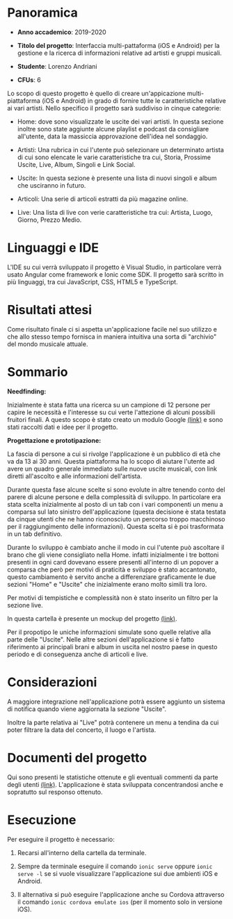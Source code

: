 
# Panoramica

  

- ****Anno accademico****: 2019-2020

  

- ****Titolo del progetto****: Interfaccia multi-pattaforma (iOS e Android) per la gestione e la ricerca di informazioni relative ad artisti e gruppi musicali.

  

- ****Studente****: Lorenzo Andriani

  

- ****CFUs****: 6

  

Lo scopo di questo progetto è quello di creare un'appicazione multi-piattaforma (iOS e Android) in grado di fornire tutte le caratteristiche relative ai vari artisti. Nello specifico il progetto sarà suddiviso in cinque categorie:

  

- Home: dove sono visualizzate le uscite dei vari artisti. In questa sezione inoltre sono state aggiunte alcune playlist e podcast da consigliare all'utente, data la massiccia approvazione dell'idea nel sondaggio.

  

- Artisti: Una rubrica in cui l'utente può selezionare un determinato artista di cui sono elencate le varie caratteristiche tra cui, Storia, Prossime Uscite, Live, Album, Singoli e Link Social.

  

- Uscite: In questa sezione è presente una lista di nuovi singoli e album che usciranno in futuro.

  

- Articoli: Una serie di articoli estratti da più magazine online.

  

- Live: Una lista di live con verie caratteristiche tra cui: Artista, Luogo, Giorno, Prezzo Medio.

  

# Linguaggi e IDE

  

L'IDE su cui verrà sviluppato il progetto è Visual Studio, in particolare verrà usato Angular come framework e Ionic come SDK. Il progetto sarà scritto in più linguaggi, tra cui JavaScript, CSS, HTML5 e TypeScript.

  

  

# Risultati attesi

  

Come risultato finale ci si aspetta un'applicazione facile nel suo utilizzo e che allo stesso tempo fornisca in maniera intuitiva una sorta di "archivio" del mondo musicale attuale.

  

# Sommario

****Needfinding:****

  

Inizialmente è stata fatta una ricerca su un campione di 12 persone per capire le necessità e l'interesse su cui verte l'attezione di alcuni possibili fruitori finali. A questo scopo è stato creato un modulo Google [(link)](https://forms.gle/14nzKjwpztQkoJcHA) e sono stati raccolti dati e idee per il progetto.

****Progettazione e prototipazione:****

La fascia di persone a cui si rivolge l'applicazione è un pubblico di età che va da 13 ai 30 anni. Questa piattaforma ha lo scopo di aiutare l'utente ad avere un quadro generale immediato sulle nuove uscite musicali, con link diretti all'ascolto e alle informazioni dell'artista. 

Durante questa fase alcune scelte si sono evolute in altre tenendo conto del parere di alcune persone e della complessità di sviluppo. In particolare era stata scelta inizialmente al posto di un tab con i vari componenti un menu a comparsa sul lato sinistro dell'applicazione  (questa decisione è stata testata da cinque utenti che ne hanno riconosciuto un percorso troppo macchinoso per il raggiungimento delle informazioni). Questa scelta si è poi trasformata in un tab definitivo. 

Durante lo sviluppo è cambiato anche il modo in cui l'utente può ascoltare il brano che gli viene consigliato nella Home. infatti inizialmente i tre bottoni presenti in ogni card dovevano essere presenti all'interno di un popover a comparsa che però per motivi di praticità e sviluppo è stato accantonato, questo cambiamento è servito anche a differenziare graficamente le due sezioni "Home" e "Uscite" che inizialmente erano molto simili tra loro.

Per motivi di tempistiche e complessità non è stato inserito un filtro per la sezione live.

In questa cartella è presente un mockup del progetto [(link)](https://github.com/LorenzoAndriani/progettoHCI/tree/master/Mockup).

Per il propotipo le uniche informazioni simulate sono quelle relative alla parte delle "Uscite". Nelle altre sezioni dell'applicazione si è fatto riferimento ai principali brani e album in uscita nel nostro paese in questo periodo e di conseguenza anche di articoli e live.

# Considerazioni

A maggiore integrazione nell'applicazione potrà essere aggiunto un sistema di notifica quando viene aggiornata la sezione "Uscite". 

Inoltre la parte relativa ai "Live" potrà contenere un menu a tendina da cui poter filtrare la data del concerto, il luogo e l'artista.
  

# Documenti del progetto

Qui sono presenti le statistiche ottenute e gli eventuali commenti da parte degli utenti [(link)](https://github.com/LorenzoAndriani/progettoHCI/tree/master/Statistiche). L'applicazione è stata sviluppata concentrandosi anche e sopratutto sul responso ottenuto.

  

# Esecuzione

  

Per eseguire il progetto è necessario:

1) Recarsi all'interno della cartella da terminale.

2) Sempre da terminale eseguire il comando `ionic serve` oppure `ionic serve -l` se si vuole visualizzare l'applicazione sui due ambienti iOS e Android.

3) Il alternativa si può eseguire l'applicazione anche su Cordova attraverso il comando `ionic cordova emulate ios` (per il momento solo in versione iOS).
